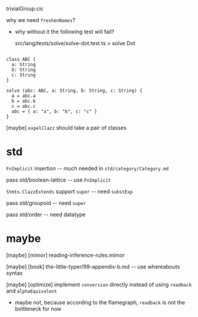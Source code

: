 trivialGroup.cic

why we need `freshenNames`?

- why without it the following test will fail?

  src/lang/tests/solve/solve-dot.test.ts > solve Dot

```

class ABC {
  a: String
  b: String
  c: String
}

solve (abc: ABC, a: String, b: String, c: String) {
  a = abc.a
  b = abc.b
  c = abc.c
  abc = { a: "a", b: "b", c: "c" }
}

```

[maybe] `expelClazz` should take a pair of classes

# std

`FnImplicit` insertion -- much needed in `std/category/Category.md`

pass std/boolean-lattice -- use `FnImplicit`

`Stmts.ClazzExtends` support `super` -- need `substExp`

pass std/groupoid -- need `super`

pass std/order -- need datatype

# maybe

[maybe] [mimor] reading-inference-rules.mimor

[maybe] [book] the-little-typer/99-appendix-b.md -- use whereabouts syntax

[maybe] [optimize] implement `conversion` directly instead of using `readback` and `alphaEquivalent`

- maybe not, because according to the flamegraph, `readback` is not the bottleneck for now
